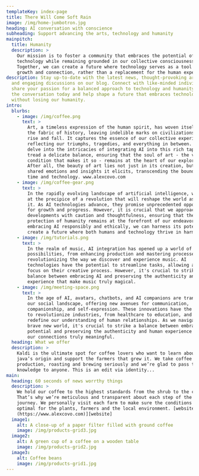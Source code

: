 ```yaml
---
templateKey: index-page
title: There Will Come Soft Rain
image: /img/home-jumbotron.jpg
heading: AI conversation with conscience
subheading: Support advancing the arts, technology and humanity
mainpitch:
  title: Humanity
  description: >
    Our mission is to foster a community that embraces the potential of
    technology while remaining grounded in our collective consciousness.
    Together, we can create a future where technology serves as a tool for
    growth and connection, rather than a replacement for the human experience.
description: Stay up-to-date with the latest news, thought-provoking articles,
  and engaging discussions on our blog. Connect with like-minded individuals who
  share your passion for a balanced approach to technology and humanity. Join
  the conversation today and help shape a future that embraces technology
  without losing our humanity.
intro:
  blurbs:
    - image: /img/coffee.png
      text: >
        Art, a timeless expression of the human spirit, has woven itself into
        the fabric of history, leaving indelible marks on civilizations as they
        rise and fall. It captures the essence of our collective experiences,
        reflecting our triumphs, tragedies, and everything in between. As we
        delve into the intricacies of integrating AI into this rich tapestry, we
        tread a delicate balance, ensuring that the soul of art - the very human
        condition that makes it so - remains at the heart of our explorations.
        After all, the beauty of art lies not just in its creation, but in the
        shared emotions and insights it elicits, transcending the boundaries of
        time and technology. www.alexcovo.com
    - image: /img/coffee-gear.png
      text: >
        In the rapidly evolving landscape of artificial intelligence, we stand
        at the precipice of a revolution that will reshape the world as we know
        it. As AI technologies advance, they promise unprecedented opportunities
        for growth and progress. However, it is crucial that we approach these
        developments with caution and thoughtfulness, ensuring that the
        protection of humanity remains at the forefront of our endeavors. By
        embracing AI responsibly and ethically, we can harness its potential to
        create a future where both humans and technology thrive in harmony.
    - image: /img/tutorials.png
      text: >
        In the realm of music, AI integration has opened up a world of
        possibilities, from enhancing production and mastering processes to
        revolutionizing the way we discover and experience music. AI
        technologies have the potential to streamline tasks, allowing artists to
        focus on their creative process. However, it's crucial to strike a
        balance between embracing AI and preserving the authenticity and human
        experience that make music truly magical.
    - image: /img/meeting-space.png
      text: >
        In the age of AI, avatars, chatbots, and AI companions are transforming
        our social landscape, offering new avenues for communication,
        companionship, and self-expression. These innovations have the potential
        to revolutionize industries, from healthcare to education, and even
        redefine our understanding of human relationships. As we navigate this
        brave new world, it's crucial to strike a balance between embracing AI's
        potential and preserving the authenticity and human experience that make
        our connections truly meaningful.
  heading: What we offer
  description: >
    Kaldi is the ultimate spot for coffee lovers who want to learn about their
    java’s origin and support the farmers that grew it. We take coffee
    production, roasting and brewing seriously and we’re glad to pass that
    knowledge to anyone. This is an edit via identity...
main:
  heading: 60 seconds of news worrthy things
  description: >
    We hold our coffee to the highest standards from the shrub to the cup.
    That’s why we’re meticulous and transparent about each step of the coffee’s
    journey. We personally visit each farm to make sure the conditions are
    optimal for the plants, farmers and the local environment. [website
    (https://www.alexcovo.com)][website]
  image1:
    alt: A close-up of a paper filter filled with ground coffee
    image: /img/products-grid3.jpg
  image2:
    alt: A green cup of a coffee on a wooden table
    image: /img/products-grid2.jpg
  image3:
    alt: Coffee beans
    image: /img/products-grid1.jpg
---
```

